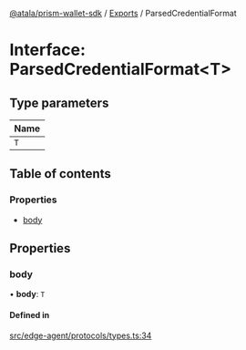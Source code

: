 [@atala/prism-wallet-sdk](../README.md) / [Exports](../modules.md) / ParsedCredentialFormat

# Interface: ParsedCredentialFormat\<T\>

## Type parameters

| Name |
| :------ |
| `T` |

## Table of contents

### Properties

- [body](ParsedCredentialFormat.md#body)

## Properties

### body

• **body**: `T`

#### Defined in

[src/edge-agent/protocols/types.ts:34](https://github.com/input-output-hk/atala-prism-wallet-sdk-ts/blob/1ffdae52df023bad4ba1a76cf6d76793dfc29b80/src/edge-agent/protocols/types.ts#L34)
